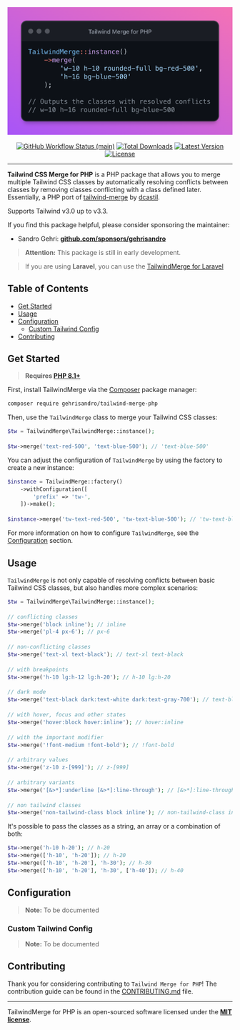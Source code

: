 <p align="center">
    <img src="https://raw.githubusercontent.com/gehrisandro/tailwind-merge-php/main/art/example.png" width="600" alt="Tailwind Merge for PHP">
    <p align="center">
        <a href="https://github.com/gehrisandro/tailwind-merge-php/actions"><img alt="GitHub Workflow Status (main)" src="https://img.shields.io/github/actions/workflow/status/gehrisandro/tailwind-merge-php/tests.yml?branch=main&label=tests&style=round-square"></a>
        <a href="https://packagist.org/packages/gehrisandro/tailwind-merge-php"><img alt="Total Downloads" src="https://img.shields.io/packagist/dt/gehrisandro/tailwind-merge-php"></a>
        <a href="https://packagist.org/packages/gehrisandro/tailwind-merge-php"><img alt="Latest Version" src="https://img.shields.io/packagist/v/gehrisandro/tailwind-merge-php"></a>
        <a href="https://packagist.org/packages/gehrisandro/tailwind-merge-php"><img alt="License" src="https://img.shields.io/github/license/gehrisandro/tailwind-merge-php"></a>
    </p>
</p>

------

**Tailwind CSS Merge for PHP** is a PHP package that allows you to merge multiple Tailwind CSS classes by automatically resolving conflicts between classes by removing classes conflicting with a class defined later. \
Essentially, a PHP port of [tailwind-merge](https://github.com/dcastil/tailwind-merge) by [dcastil](https://github.com/dcastil).

Supports Tailwind v3.0 up to v3.3.

If you find this package helpful, please consider sponsoring the maintainer:
- Sandro Gehri: **[github.com/sponsors/gehrisandro](https://github.com/sponsors/gehrisandro)**

> **Attention:** This package is still in early development.

> If you are using **Laravel**, you can use the [TailwindMerge for Laravel](https://github.com/gehrisandro/tailwind-merge-laravel)

## Table of Contents
- [Get Started](#get-started)
- [Usage](#usage)
- [Configuration](#configuration)
  - [Custom Tailwind Config](#custom-tailwind-config)
- [Contributing](#contributing)

## Get Started

> **Requires [PHP 8.1+](https://php.net/releases/)**

First, install TailwindMerge via the [Composer](https://getcomposer.org/) package manager:

```bash
composer require gehrisandro/tailwind-merge-php
```

Then, use the `TailwindMerge` class to merge your Tailwind CSS classes:

```php
$tw = TailwindMerge\TailwindMerge::instance();

$tw->merge('text-red-500', 'text-blue-500'); // 'text-blue-500'
```

You can adjust the configuration of `TailwindMerge` by using the factory to create a new instance:

```php
$instance = TailwindMerge::factory()
    ->withConfiguration([
        'prefix' => 'tw-',
    ])->make();

$instance->merge('tw-text-red-500', 'tw-text-blue-500'); // 'tw-text-blue-500'
```

For more information on how to configure `TailwindMerge`, see the [Configuration](#configuration) section.

## Usage

`TailwindMerge` is not only capable of resolving conflicts between basic Tailwind CSS classes, but also handles more complex scenarios:

```php
$tw = TailwindMerge\TailwindMerge::instance();

// conflicting classes
$tw->merge('block inline'); // inline
$tw->merge('pl-4 px-6'); // px-6

// non-conflicting classes
$tw->merge('text-xl text-black'); // text-xl text-black

// with breakpoints
$tw->merge('h-10 lg:h-12 lg:h-20'); // h-10 lg:h-20

// dark mode
$tw->merge('text-black dark:text-white dark:text-gray-700'); // text-black dark:text-gray-700

// with hover, focus and other states
$tw->merge('hover:block hover:inline'); // hover:inline

// with the important modifier
$tw->merge('!font-medium !font-bold'); // !font-bold

// arbitrary values
$tw->merge('z-10 z-[999]'); // z-[999] 

// arbitrary variants
$tw->merge('[&>*]:underline [&>*]:line-through'); // [&>*]:line-through

// non tailwind classes
$tw->merge('non-tailwind-class block inline'); // non-tailwind-class inline
```

It's possible to pass the classes as a string, an array or a combination of both:

```php
$tw->merge('h-10 h-20'); // h-20
$tw->merge(['h-10', 'h-20']); // h-20
$tw->merge(['h-10', 'h-20'], 'h-30'); // h-30
$tw->merge(['h-10', 'h-20'], 'h-30', ['h-40']); // h-40
```

## Configuration

> **Note:** To be documented

### Custom Tailwind Config

> **Note:** To be documented

## Contributing

Thank you for considering contributing to `Tailwind Merge for PHP`! The contribution guide can be found in the [CONTRIBUTING.md](CONTRIBUTING.md) file.

---

TailwindMerge for PHP is an open-sourced software licensed under the **[MIT license](https://opensource.org/licenses/MIT)**.
